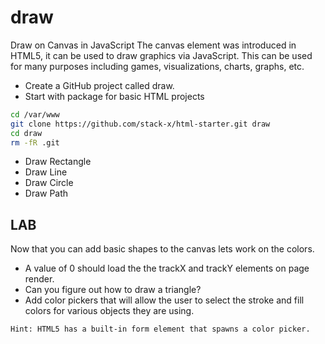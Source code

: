 # draw
Draw on Canvas in JavaScript
The canvas element was introduced in HTML5, it can be used to draw graphics via JavaScript. This can be used for many purposes including games, visualizations, charts, graphs, etc.

* Create a GitHub project called draw.
* Start with package for basic HTML projects

```sh
cd /var/www
git clone https://github.com/stack-x/html-starter.git draw
cd draw
rm -fR .git
```
* Draw Rectangle
* Draw Line
* Draw Circle
* Draw Path

## LAB
Now that you can add basic shapes to the canvas lets work on the colors.
* A value of 0 should load the the trackX and trackY elements on page render.
* Can you figure out how to draw a triangle?
* Add color pickers that will allow the user to select the stroke and fill colors for various objects they are using.
```sh
Hint: HTML5 has a built-in form element that spawns a color picker.
```
